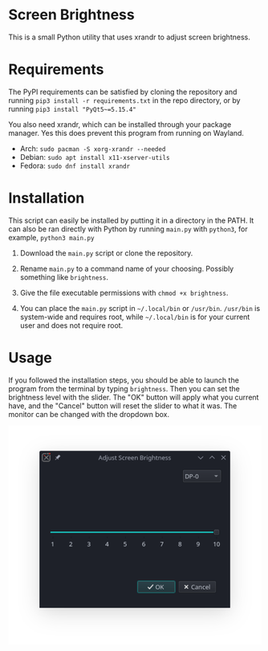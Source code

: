 # Screen Brightness

This is a small Python utility that uses xrandr to adjust screen brightness.

# Requirements

The PyPI requirements can be satisfied by cloning the repository and running `pip3 install -r requirements.txt` in the repo directory, or by running `pip3 install "PyQt5~=5.15.4"`

You also need xrandr, which can be installed through your package manager. Yes this does prevent this program from running on Wayland.

 - Arch: `sudo pacman -S xorg-xrandr --needed`
 - Debian: `sudo apt install x11-xserver-utils`
 - Fedora: `sudo dnf install xrandr`

# Installation

This script can easily be installed by putting it in a directory in the PATH. It can also be ran directly with Python by running `main.py` with `python3`, for example, `python3 main.py`

1. Download the `main.py` script or clone the repository.

2. Rename `main.py` to a command name of your choosing. Possibly something like `brightness`.

3. Give the file executable permissions with `chmod +x brightness`.

4. You can place the `main.py` script in `~/.local/bin` or `/usr/bin`. `/usr/bin` is system-wide and requires root, while `~/.local/bin` is for your current user and does not require root.

# Usage

If you followed the installation steps, you should be able to launch the program from the terminal by typing `brightness`. Then you can set the brightness level with the slider. The "OK" button will apply what you current have, and the "Cancel" button will reset the slider to what it was. The monitor can be changed with the dropdown box.

![Screenshot of Application](screenshot.png)